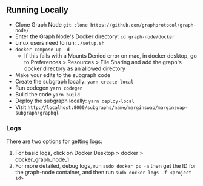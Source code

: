 ## Running Locally
- Clone Graph Node `git clone https://github.com/graphprotocol/graph-node/`
- Enter the Graph Node's Docker directory: `cd graph-node/docker`
- Linux users need to run: `./setup.sh`
- `docker-compose up -d`
  - If this fails with a Mounts Denied error on mac, in docker desktop, go to Preferences > Resources > File Sharing and add the graph's docker directory as an allowed directory
- Make your edits to the subgraph code
- Create the subgraph locally: `yarn create-local`
- Run codegen `yarn codegen`
- Build the code `yarn build`
- Deploy the subgraph locally: `yarn deploy-local`
- Visit `http://localhost:8000/subgraphs/name/marginswap/marginswap-subgraph/graphql`

### Logs
There are two options for getting logs:
1. For basic logs, click on Docker Desktop > docker > docker_graph_node_1
2. For more detailed, debug logs, run `sudo docker ps -a` then get the ID for the graph-node container, and then run `sudo docker logs -f <project-id>`
